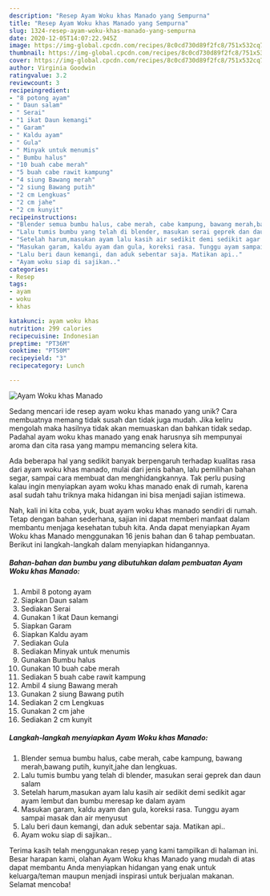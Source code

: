 ```yaml
---
description: "Resep Ayam Woku khas Manado yang Sempurna"
title: "Resep Ayam Woku khas Manado yang Sempurna"
slug: 1324-resep-ayam-woku-khas-manado-yang-sempurna
date: 2020-12-05T14:07:22.945Z
image: https://img-global.cpcdn.com/recipes/8c0cd730d89f2fc8/751x532cq70/ayam-woku-khas-manado-foto-resep-utama.jpg
thumbnail: https://img-global.cpcdn.com/recipes/8c0cd730d89f2fc8/751x532cq70/ayam-woku-khas-manado-foto-resep-utama.jpg
cover: https://img-global.cpcdn.com/recipes/8c0cd730d89f2fc8/751x532cq70/ayam-woku-khas-manado-foto-resep-utama.jpg
author: Virginia Goodwin
ratingvalue: 3.2
reviewcount: 3
recipeingredient:
- "8 potong ayam"
- " Daun salam"
- " Serai"
- "1 ikat Daun kemangi"
- " Garam"
- " Kaldu ayam"
- " Gula"
- " Minyak untuk menumis"
- " Bumbu halus"
- "10 buah cabe merah"
- "5 buah cabe rawit kampung"
- "4 siung Bawang merah"
- "2 siung Bawang putih"
- "2 cm Lengkuas"
- "2 cm jahe"
- "2 cm kunyit"
recipeinstructions:
- "Blender semua bumbu halus, cabe merah, cabe kampung, bawang merah,bawang putih, kunyit,jahe dan lengkuas."
- "Lalu tumis bumbu yang telah di blender, masukan serai geprek dan daun salam"
- "Setelah harum,masukan ayam lalu kasih air sedikit demi sedikit agar ayam lembut dan bumbu meresap ke dalam ayam"
- "Masukan garam, kaldu ayam dan gula, koreksi rasa. Tunggu ayam sampai masak dan air menyusut"
- "Lalu beri daun kemangi, dan aduk sebentar saja. Matikan api.."
- "Ayam woku siap di sajikan.."
categories:
- Resep
tags:
- ayam
- woku
- khas

katakunci: ayam woku khas 
nutrition: 299 calories
recipecuisine: Indonesian
preptime: "PT36M"
cooktime: "PT50M"
recipeyield: "3"
recipecategory: Lunch

---
```



![Ayam Woku khas Manado](https://img-global.cpcdn.com/recipes/8c0cd730d89f2fc8/751x532cq70/ayam-woku-khas-manado-foto-resep-utama.jpg)

Sedang mencari ide resep ayam woku khas manado yang unik? Cara membuatnya memang tidak susah dan tidak juga mudah. Jika keliru mengolah maka hasilnya tidak akan memuaskan dan bahkan tidak sedap. Padahal ayam woku khas manado yang enak harusnya sih mempunyai aroma dan cita rasa yang mampu memancing selera kita.

Ada beberapa hal yang sedikit banyak berpengaruh terhadap kualitas rasa dari ayam woku khas manado, mulai dari jenis bahan, lalu pemilihan bahan segar, sampai cara membuat dan menghidangkannya. Tak perlu pusing kalau ingin menyiapkan ayam woku khas manado enak di rumah, karena asal sudah tahu triknya maka hidangan ini bisa menjadi sajian istimewa.




Nah, kali ini kita coba, yuk, buat ayam woku khas manado sendiri di rumah. Tetap dengan bahan sederhana, sajian ini dapat memberi manfaat dalam membantu menjaga kesehatan tubuh kita. Anda dapat menyiapkan Ayam Woku khas Manado menggunakan 16 jenis bahan dan 6 tahap pembuatan. Berikut ini langkah-langkah dalam menyiapkan hidangannya.

<!--inarticleads1-->

##### Bahan-bahan dan bumbu yang dibutuhkan dalam pembuatan Ayam Woku khas Manado:

1. Ambil 8 potong ayam
1. Siapkan  Daun salam
1. Sediakan  Serai
1. Gunakan 1 ikat Daun kemangi
1. Siapkan  Garam
1. Siapkan  Kaldu ayam
1. Sediakan  Gula
1. Sediakan  Minyak untuk menumis
1. Gunakan  Bumbu halus
1. Gunakan 10 buah cabe merah
1. Sediakan 5 buah cabe rawit kampung
1. Ambil 4 siung Bawang merah
1. Gunakan 2 siung Bawang putih
1. Sediakan 2 cm Lengkuas
1. Gunakan 2 cm jahe
1. Sediakan 2 cm kunyit




<!--inarticleads2-->

##### Langkah-langkah menyiapkan Ayam Woku khas Manado:

1. Blender semua bumbu halus, cabe merah, cabe kampung, bawang merah,bawang putih, kunyit,jahe dan lengkuas.
1. Lalu tumis bumbu yang telah di blender, masukan serai geprek dan daun salam
1. Setelah harum,masukan ayam lalu kasih air sedikit demi sedikit agar ayam lembut dan bumbu meresap ke dalam ayam
1. Masukan garam, kaldu ayam dan gula, koreksi rasa. Tunggu ayam sampai masak dan air menyusut
1. Lalu beri daun kemangi, dan aduk sebentar saja. Matikan api..
1. Ayam woku siap di sajikan..




Terima kasih telah menggunakan resep yang kami tampilkan di halaman ini. Besar harapan kami, olahan Ayam Woku khas Manado yang mudah di atas dapat membantu Anda menyiapkan hidangan yang enak untuk keluarga/teman maupun menjadi inspirasi untuk berjualan makanan. Selamat mencoba!
